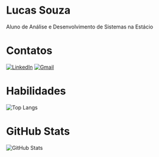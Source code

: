 # Lucas Souza

Aluno de Análise e Desenvolvimento de Sistemas na Estácio

# Contatos

[![LinkedIn](https://img.shields.io/badge/LinkedIn-0077B5?style=for-the-badge&logo=linkedin&logoColor=white)]([(https://www.linkedin.com/in/lucas-souza-de-oliveira-520341313/)](https://www.linkedin.com/in/lucas-souza-de-oliveira-520341313/)) [![Gmail](https://img.shields.io/badge/Gmail-333333?style=for-the-badge&logo=gmail&logoColor=red)](mailto:)

# Habilidades

![Top Langs](https://github-readme-stats-git-masterrstaa-rickstaa.vercel.app/api/top-langs/?username=relixdx&layout=compact&bg_color=000&border_color=7700FF&title_color=7700FF&text_color=FFF)

# GitHub Stats

![GitHub Stats](https://github-readme-stats.vercel.app/api?username=relixdx&theme=transparent&bg_color=000&border_color=7700FF&show_icons=true&icon_color=7700FF&title_color=7700FF&text_color=FFF)
